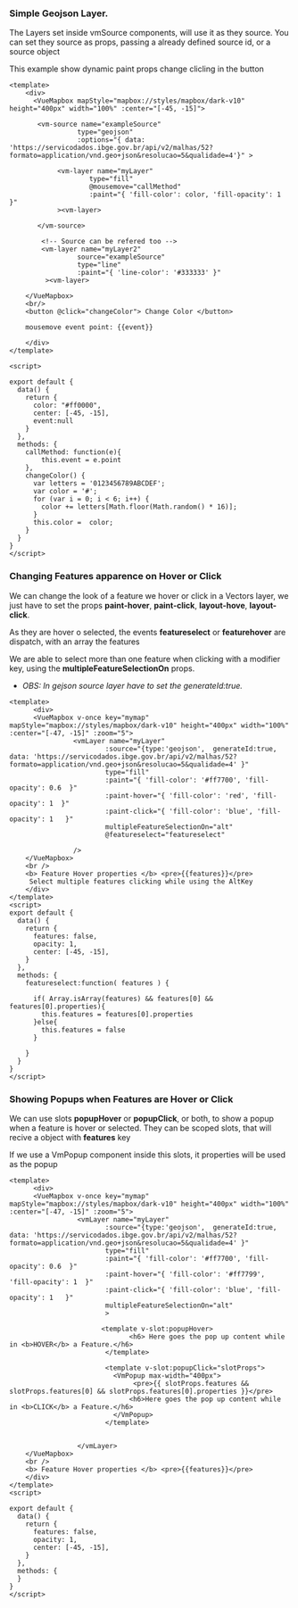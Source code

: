 
### Simple Geojson Layer. 

The Layers set inside vmSource components, will use it as they source.
You can set they source as props, passing a already defined source id, or a source object

This example show  dynamic paint props change clicling in the button

```vue
<template>
    <div>
      <VueMapbox mapStyle="mapbox://styles/mapbox/dark-v10" height="400px" width="100%" :center="[-45, -15]">

       <vm-source name="exampleSource" 
                 type="geojson" 
                 :options="{ data: 'https://servicodados.ibge.gov.br/api/v2/malhas/52?formato=application/vnd.geo+json&resolucao=5&qualidade=4'}" >
            
            <vm-layer name="myLayer"
                    type="fill"
                    @mousemove="callMethod"
                    :paint="{ 'fill-color': color, 'fill-opacity': 1  }"
            ><vm-layer>

       </vm-source>

        <!-- Source can be refered too -->
        <vm-layer name="myLayer2"
                 source="exampleSource"
                 type="line"
                 :paint="{ 'line-color': '#333333' }"
         ><vm-layer>

    </VueMapbox>
    <br/>
    <button @click="changeColor"> Change Color </button>

    mousemove event point: {{event}}

    </div>
</template>

<script>

export default {
  data() {
    return { 
      color: "#ff0000",
      center: [-45, -15],
      event:null
    }
  },
  methods: {
    callMethod: function(e){
        this.event = e.point
    },
    changeColor() {
      var letters = '0123456789ABCDEF';
      var color = '#';
      for (var i = 0; i < 6; i++) {
        color += letters[Math.floor(Math.random() * 16)];
      }
      this.color =  color;
    }
  }
}
</script>

```









### Changing Features apparence on Hover or Click

We can change the look of a feature we hover or click in a Vectors layer, we just have to set the props **paint-hover**, **paint-click**, **layout-hove**, **layout-click**.

As they are hover o selected, the events **featureselect** or **featurehover** are dispatch, with an array the features

We are able to select more than one feature when clicking with a modifier key, using the **multipleFeatureSelectionOn** props.
* *OBS: In gejson source layer have to set the generateId:true.*


```vue
<template>
      <div>
      <VueMapbox v-once key="mymap" mapStyle="mapbox://styles/mapbox/dark-v10" height="400px" width="100%" :center="[-47, -15]" :zoom="5">
                <vmLayer name="myLayer"
                        :source="{type:'geojson',  generateId:true, data: 'https://servicodados.ibge.gov.br/api/v2/malhas/52?formato=application/vnd.geo+json&resolucao=5&qualidade=4' }"
                        type="fill"
                        :paint="{ 'fill-color': '#ff7700', 'fill-opacity': 0.6  }"
                        :paint-hover="{ 'fill-color': 'red', 'fill-opacity': 1  }"
                        :paint-click="{ 'fill-color': 'blue', 'fill-opacity': 1   }"
                        multipleFeatureSelectionOn="alt"
                        @featureselect="featureselect"

                />
    </VueMapbox>
    <br />
    <b> Feature Hover properties </b> <pre>{{features}}</pre>
     Select multiple features clicking while using the AltKey
    </div>
</template>
<script>
export default {
  data() {
    return { 
      features: false,
      opacity: 1,
      center: [-45, -15],
    }
  },
  methods: {
    featureselect:function( features ) {
 
      if( Array.isArray(features) && features[0] && features[0].properties){
        this.features = features[0].properties
      }else{
        this.features = false
      }
 
    }
  }
}
</script>
```








### Showing Popups when Features are Hover or Click


We can use slots **popupHover** or **popupClick**, or both, to show a popup when a feature is hover or selected.
They can be scoped slots, that will recive a object with **features** key

If we use a VmPopup component inside this slots, it properties will be used as the popup

```vue
<template>
      <div>
      <VueMapbox v-once key="mymap" mapStyle="mapbox://styles/mapbox/dark-v10" height="400px" width="100%" :center="[-47, -15]" :zoom="5">
                 <vmLayer name="myLayer"
                        :source="{type:'geojson',  generateId:true, data: 'https://servicodados.ibge.gov.br/api/v2/malhas/52?formato=application/vnd.geo+json&resolucao=5&qualidade=4' }"
                        type="fill"
                        :paint="{ 'fill-color': '#ff7700', 'fill-opacity': 0.6  }"
                        :paint-hover="{ 'fill-color': '#ff7799', 'fill-opacity': 1  }"
                        :paint-click="{ 'fill-color': 'blue', 'fill-opacity': 1   }"
                        multipleFeatureSelectionOn="alt"
                        >

                       <template v-slot:popupHover>
                              <h6> Here goes the pop up content while in <b>HOVER</b> a Feature.</h6>
                        </template>

                        <template v-slot:popupClick="slotProps">
                          <VmPopup max-width="400px">
                               <pre>{{ slotProps.features && slotProps.features[0] && slotProps.features[0].properties }}</pre>
                              <h6>Here goes the pop up content while in <b>CLICK</b> a Feature.</h6>
                          </VmPopup>
                        </template>


                 </vmLayer>
    </VueMapbox>
    <br />
    <b> Feature Hover properties </b> <pre>{{features}}</pre>
    </div>
</template>
<script>

export default {
  data() {
    return { 
      features: false,
      opacity: 1,
      center: [-45, -15],
    }
  },
  methods: {
  }
}
</script>
```



